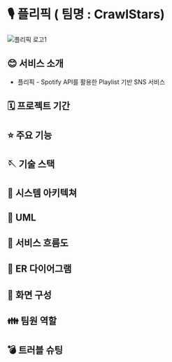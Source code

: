 # 🎙️ 플리픽 ( 팀명 : CrawlStars)
![플리픽 로고1](https://github.com/2024-SMHRD-DCX-BigData-11/CrawlStars/assets/167580737/53943e02-2d29-42cf-b9d5-9c3f30aadb9a)

## 😊 서비스 소개
*  플리픽 - Spotify API를 활용한 Playlist 기반 SNS 서비스

## 🗓️ 프로젝트 기간

## ⭐ 주요 기능

## 🪡 기술 스택

## 🏢 시스템 아키텍쳐

## 📍 UML

## 📍 서비스 흐름도

## 📍 ER 다이어그램
## 📍 화면 구성
##  👪 팀원 역할
##  💣 트러블 슈팅
